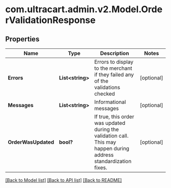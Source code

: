 # com.ultracart.admin.v2.Model.OrderValidationResponse
## Properties

Name | Type | Description | Notes
------------ | ------------- | ------------- | -------------
**Errors** | **List&lt;string&gt;** | Errors to display to the merchant if they failed any of the validations checked | [optional] 
**Messages** | **List&lt;string&gt;** | Informational messages | [optional] 
**OrderWasUpdated** | **bool?** | If true, this order was updated during the validation call.  This may happen during address standardization fixes. | [optional] 


[[Back to Model list]](../README.md#documentation-for-models) [[Back to API list]](../README.md#documentation-for-api-endpoints) [[Back to README]](../README.md)

